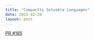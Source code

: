 ```yaml
---
title: "Compactly Solvable Languages"
date: 2025-02-28
layout: post
---
```


[PR #185](https://github.com/BosqueLanguage/BosqueCore/commit/ce81effe6a80de0973ced8840a7b2ad702d55128) 

